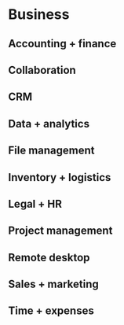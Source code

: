 # Business
## Accounting + finance ##
## Collaboration ## 
## CRM ##
## Data + analytics ## 
## File management ## 
## Inventory + logistics ## 
## Legal + HR ##
## Project management ## 
## Remote desktop ##
## Sales + marketing ## 
## Time + expenses ##
